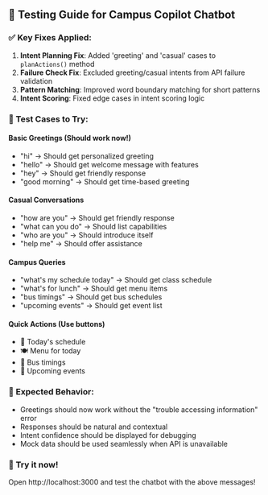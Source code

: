 ## 🎯 Testing Guide for Campus Copilot Chatbot

### ✅ Key Fixes Applied:

1. **Intent Planning Fix**: Added 'greeting' and 'casual' cases to `planActions()` method
2. **Failure Check Fix**: Excluded greeting/casual intents from API failure validation
3. **Pattern Matching**: Improved word boundary matching for short patterns
4. **Intent Scoring**: Fixed edge cases in intent scoring logic

### 🧪 Test Cases to Try:

#### Basic Greetings (Should work now!)
- "hi" → Should get personalized greeting
- "hello" → Should get welcome message with features
- "hey" → Should get friendly response
- "good morning" → Should get time-based greeting

#### Casual Conversations
- "how are you" → Should get friendly response
- "what can you do" → Should list capabilities
- "who are you" → Should introduce itself
- "help me" → Should offer assistance

#### Campus Queries  
- "what's my schedule today" → Should get class schedule
- "what's for lunch" → Should get menu items
- "bus timings" → Should get bus schedules
- "upcoming events" → Should get event list

#### Quick Actions (Use buttons)
- 📅 Today's schedule
- 🍽️ Menu for today  
- 🚌 Bus timings
- 📢 Upcoming events

### 🔧 Expected Behavior:
- Greetings should now work without the "trouble accessing information" error
- Responses should be natural and contextual
- Intent confidence should be displayed for debugging
- Mock data should be used seamlessly when API is unavailable

### 🚀 Try it now!
Open http://localhost:3000 and test the chatbot with the above messages!
